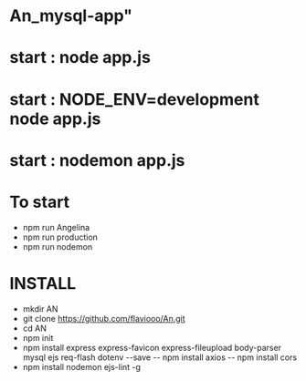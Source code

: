 # An_mysql-app"

# start : node app.js
# start : NODE_ENV=development node app.js
# start : nodemon app.js

# To start

* npm run Angelina
* npm run production
* npm run nodemon


# INSTALL
* mkdir AN
* git clone https://github.com/flaviooo/An.git
* cd AN
* npm init 
* npm install express express-favicon express-fileupload body-parser mysql ejs req-flash dotenv --save
-- npm install axios 
-- npm install cors
* npm install nodemon ejs-lint -g


